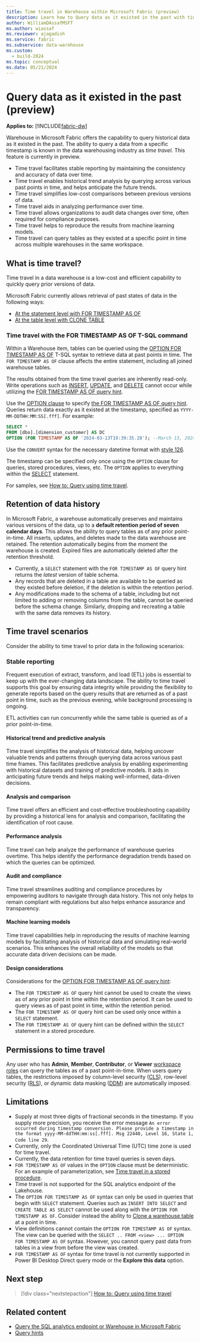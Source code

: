 ```yaml
---
title: Time travel in Warehouse within Microsoft Fabric (preview)
description: Learn how to Query data as it existed in the past with time travel in Warehouse in Microsoft Fabric.
author: WilliamDAssafMSFT
ms.author: wiassaf
ms.reviewer: ajagadish
ms.service: fabric
ms.subservice: data-warehouse
ms.custom:
  - build-2024
ms.topic: conceptual
ms.date: 05/21/2024
---
```

# Query data as it existed in the past (preview)

**Applies to:** [!INCLUDE[fabric-dw](includes/applies-to-version/fabric-dw.md)]

Warehouse in Microsoft Fabric offers the capability to query historical data as it existed in the past. The ability to query a data from a specific timestamp is known in the data warehousing industry as *time travel*. This feature is currently in preview.

- Time travel facilitates stable reporting by maintaining the consistency and accuracy of data over time.
- Time travel enables historical trend analysis by querying across various past points in time, and helps anticipate the future trends.
- Time travel simplifies low-cost comparisons between previous versions of data.
- Time travel aids in analyzing performance over time.
- Time travel allows organizations to audit data changes over time, often required for compliance purposes.
- Time travel helps to reproduce the results from machine learning models.
- Time travel can query tables as they existed at a specific point in time across multiple warehouses in the same workspace.

## What is time travel?

Time travel in a data warehouse is a low-cost and efficient capability to quickly query prior versions of data.

Microsoft Fabric currently allows retrieval of past states of data in the following ways:

- [At the statement level with FOR TIMESTAMP AS OF](#time-travel-with-the-for-timestamp-as-of-t-sql-command)
- [At the table level with CLONE TABLE](clone-table.md)

### Time travel with the FOR TIMESTAMP AS OF T-SQL command

Within a Warehouse item, tables can be queried using the [OPTION FOR TIMESTAMP AS OF](/sql/t-sql/queries/hints-transact-sql-query?view=fabric&preserve-view=true#for-timestamp) T-SQL syntax to retrieve data at past points in time. The `FOR TIMESTAMP AS OF` clause affects the entire statement, including all joined warehouse tables.

The results obtained from the time travel queries are inherently read-only. Write operations such as [INSERT](/sql/t-sql/statements/insert-transact-sql?view=fabric&preserve-view=true), [UPDATE](/sql/t-sql/queries/update-transact-sql?view=fabric&preserve-view=true), and [DELETE](/sql/t-sql/statements/delete-transact-sql?view=fabric&preserve-view=true) cannot occur while utilizing the [FOR TIMESTAMP AS OF query hint](/sql/t-sql/queries/hints-transact-sql-query?view=fabric&preserve-view=true).

Use the [OPTION clause](/sql/t-sql/queries/option-clause-transact-sql?view=fabric&preserve-view=true) to specify [the FOR TIMESTAMP AS OF query hint](/sql/t-sql/queries/hints-transact-sql-query?view=fabric&preserve-view=true). Queries return data exactly as it existed at the timestamp, specified as `YYYY-MM-DDTHH:MM:SS[.fff]`. For example:

```sql
SELECT *
FROM [dbo].[dimension_customer] AS DC
OPTION (FOR TIMESTAMP AS OF '2024-03-13T19:39:35.28'); --March 13, 2024 at 7:39:35.28 PM UTC
```

Use the `CONVERT` syntax for the necessary datetime format with [style 126](/sql/t-sql/functions/cast-and-convert-transact-sql?view=fabric&preserve-view=true#date-and-time-styles).

The timestamp can be specified only once using the `OPTION` clause for queries, stored procedures, views, etc. The `OPTION` applies to everything within the [SELECT](/sql/t-sql/queries/select-transact-sql?view=fabric&preserve-view=true) statement.

For samples, see [How to: Query using time travel](how-to-query-using-time-travel.md).

## Retention of data history

In Microsoft Fabric, a warehouse automatically preserves and maintains various versions of the data, up to a **default retention period of seven calendar days**. This allows the ability to query tables as of any prior point-in-time. All inserts, updates, and deletes made to the data warehouse are retained. The retention automatically begins from the moment the warehouse is created. Expired files are automatically deleted after the retention threshold.

- Currently, a `SELECT` statement with the `FOR TIMESTAMP AS OF` query hint returns the *latest* version of table schema.
- Any records that are deleted in a table are available to be queried as they existed before deletion, if the deletion is within the retention period.
- Any modifications made to the schema of a table, including but not limited to adding or removing columns from the table, cannot be queried before the schema change. Similarly, dropping and recreating a table with the same data removes its history.

## Time travel scenarios

Consider the ability to time travel to prior data in the following scenarios:

### Stable reporting

Frequent execution of extract, transform, and load (ETL) jobs is essential to keep up with the ever-changing data landscape. The ability to time travel supports this goal by ensuring data integrity while providing the flexibility to generate reports based on the query results that are returned as of a past point in time, such as the previous evening, while background processing is ongoing.

ETL activities can run concurrently while the same table is queried as of a prior point-in-time.

#### Historical trend and predictive analysis

Time travel simplifies the analysis of historical data, helping uncover valuable trends and patterns through querying data across various past time frames. This facilitates predictive analysis by enabling experimenting with historical datasets and training of predictive models. It aids in anticipating future trends and helps making well-informed, data-driven decisions.

#### Analysis and comparison

Time travel offers an efficient and cost-effective troubleshooting capability by providing a historical lens for analysis and comparison, facilitating the identification of root cause.

#### Performance analysis

Time travel can help analyze the performance of warehouse queries overtime. This helps identify the performance degradation trends based on which the queries can be optimized.

#### Audit and compliance

Time travel streamlines auditing and compliance procedures by empowering auditors to navigate through data history. This not only helps to remain compliant with regulations but also helps enhance assurance and transparency.

#### Machine learning models

Time travel capabilities help in reproducing the results of machine learning models by facilitating analysis of historical data and simulating real-world scenarios. This enhances the overall reliability of the models so that accurate data driven decisions can be made.

#### Design considerations

Considerations for the [OPTION FOR TIMESTAMP AS OF query hint](/sql/t-sql/queries/hints-transact-sql-query?view=fabric&preserve-view=true#for-timestamp):

- The `FOR TIMESTAMP AS OF` query hint cannot be used to create the views as of any prior point in time within the retention period. It can be used to query views as of past point in time, within the retention period.
- The `FOR TIMESTAMP AS OF` query hint can be used only once within a `SELECT` statement.
- The `FOR TIMESTAMP AS OF` query hint can be defined within the `SELECT` statement in a stored procedure.

## Permissions to time travel

Any user who has **Admin**, **Member**, **Contributor**, or **Viewer** [workspace roles](../data-warehouse/workspace-roles.md) can query the tables as of a past point-in-time. When users query tables, the restrictions imposed by column-level security ([CLS](column-level-security.md)), row-level security ([RLS](row-level-security.md)), or dynamic data masking ([DDM](dynamic-data-masking.md)) are automatically imposed.

## Limitations

- Supply at most three digits of fractional seconds in the timestamp. If you supply more precision, you receive the error message `An error occurred during timestamp conversion. Please provide a timestamp in the format yyyy-MM-ddTHH:mm:ss[.fff]. Msg 22440, Level 16, State 1, Code line 29`.
- Currently, only the Coordinated Universal Time (UTC) time zone is used for time travel.
- Currently, the data retention for time travel queries is seven days.
- `FOR TIMESTAMP AS OF` values in the `OPTION` clause must be deterministic. For an example of parameterization, see [Time travel in a stored procedure](how-to-query-using-time-travel.md#time-travel-in-a-stored-procedure).
- Time travel is not supported for the SQL analytics endpoint of the Lakehouse.
- The `OPTION FOR TIMESTAMP AS OF` syntax can only be used in queries that begin with `SELECT` statement. Queries such as `INSERT INTO SELECT` and `CREATE TABLE AS SELECT` cannot be used along with the `OPTION FOR TIMESTAMP AS OF`. Consider instead the ability to [Clone a warehouse table](clone-table.md) at a point in time.
- View definitions cannot contain the `OPTION FOR TIMESTAMP AS OF` syntax. The view can be queried with the `SELECT .. FROM <view> ... OPTION FOR TIMESTAMP AS OF` syntax. However, you cannot query past data from tables in a view from before the view was created.
- `FOR TIMESTAMP AS OF` syntax for time travel is not currently supported in Power BI Desktop Direct query mode or the **Explore this data** option.

## Next step

> [!div class="nextstepaction"]
> [How to: Query using time travel](how-to-query-using-time-travel.md)

## Related content

- [Query the SQL analytics endpoint or Warehouse in Microsoft Fabric](query-warehouse.md)
- [Query hints](/sql/t-sql/queries/hints-transact-sql-query?view=fabric&preserve-view=true)

